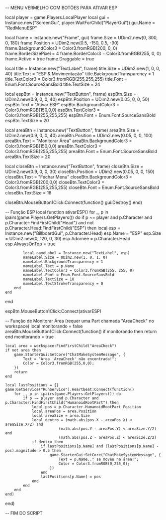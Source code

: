 -- MENU VERMELHO COM BOTÕES PARA ATIVAR ESP

local player = game.Players.LocalPlayer
local gui = Instance.new("ScreenGui", player:WaitForChild("PlayerGui"))
gui.Name = "RedMenuESP"

local frame = Instance.new("Frame", gui)
frame.Size = UDim2.new(0, 300, 0, 180)
frame.Position = UDim2.new(0.5, -150, 0.5, -90)
frame.BackgroundColor3 = Color3.fromRGB(200, 0, 0)
frame.BorderSizePixel = 4
frame.BorderColor3 = Color3.fromRGB(255, 0, 0)
frame.Active = true
frame.Draggable = true

local title = Instance.new("TextLabel", frame)
title.Size = UDim2.new(1, 0, 0, 40)
title.Text = "ESP & Movimentação"
title.BackgroundTransparency = 1
title.TextColor3 = Color3.fromRGB(255,255,255)
title.Font = Enum.Font.SourceSansBold
title.TextSize = 24

local espBtn = Instance.new("TextButton", frame)
espBtn.Size = UDim2.new(0.9, 0, 0, 40)
espBtn.Position = UDim2.new(0.05, 0, 0, 50)
espBtn.Text = "Ativar ESP"
espBtn.BackgroundColor3 = Color3.fromRGB(150,0,0)
espBtn.TextColor3 = Color3.fromRGB(255,255,255)
espBtn.Font = Enum.Font.SourceSansBold
espBtn.TextSize = 20

local areaBtn = Instance.new("TextButton", frame)
areaBtn.Size = UDim2.new(0.9, 0, 0, 40)
areaBtn.Position = UDim2.new(0.05, 0, 0, 100)
areaBtn.Text = "Monitorar Área"
areaBtn.BackgroundColor3 = Color3.fromRGB(150,0,0)
areaBtn.TextColor3 = Color3.fromRGB(255,255,255)
areaBtn.Font = Enum.Font.SourceSansBold
areaBtn.TextSize = 20

local closeBtn = Instance.new("TextButton", frame)
closeBtn.Size = UDim2.new(0.9, 0, 0, 30)
closeBtn.Position = UDim2.new(0.05, 0, 0, 150)
closeBtn.Text = "Fechar Menu"
closeBtn.BackgroundColor3 = Color3.fromRGB(200,0,0)
closeBtn.TextColor3 = Color3.fromRGB(255,255,255)
closeBtn.Font = Enum.Font.SourceSansBold
closeBtn.TextSize = 18

closeBtn.MouseButton1Click:Connect(function()
    gui:Destroy()
end)

-- Função ESP
local function ativarESP()
    for _, p in ipairs(game.Players:GetPlayers()) do
        if p ~= player and p.Character and p.Character:FindFirstChild("Head") and not p.Character.Head:FindFirstChild("ESP") then
            local esp = Instance.new("BillboardGui", p.Character.Head)
            esp.Name = "ESP"
            esp.Size = UDim2.new(0, 120, 0, 30)
            esp.Adornee = p.Character.Head
            esp.AlwaysOnTop = true

            local nameLabel = Instance.new("TextLabel", esp)
            nameLabel.Size = UDim2.new(1, 0, 1, 0)
            nameLabel.BackgroundTransparency = 1
            nameLabel.Text = p.Name
            nameLabel.TextColor3 = Color3.fromRGB(255, 255, 0)
            nameLabel.Font = Enum.Font.SourceSansBold
            nameLabel.TextSize = 18
            nameLabel.TextStrokeTransparency = 0
        end
    end
end

espBtn.MouseButton1Click:Connect(ativarESP)

-- Função de Monitorar Área (requer uma Part chamada "AreaCheck" no workspace)
local monitorando = false
areaBtn.MouseButton1Click:Connect(function()
    if monitorando then return end
    monitorando = true

    local area = workspace:FindFirstChild("AreaCheck")
    if not area then
        game.StarterGui:SetCore("ChatMakeSystemMessage", {
            Text = "Área 'AreaCheck' não encontrada!";
            Color = Color3.fromRGB(255,0,0);
        })
        return
    end

    local lastPositions = {}
    game:GetService("RunService").Heartbeat:Connect(function()
        for _, p in ipairs(game.Players:GetPlayers()) do
            if p ~= player and p.Character and p.Character:FindFirstChild("HumanoidRootPart") then
                local pos = p.Character.HumanoidRootPart.Position
                local areaPos = area.Position
                local areaSize = area.Size
                local dentro = (math.abs(pos.X - areaPos.X) < areaSize.X/2) and
                            (math.abs(pos.Y - areaPos.Y) < areaSize.Y/2) and
                            (math.abs(pos.Z - areaPos.Z) < areaSize.Z/2)
                if dentro then
                    if lastPositions[p.Name] and (lastPositions[p.Name] - pos).magnitude > 0.5 then
                        game.StarterGui:SetCore("ChatMakeSystemMessage", {
                            Text = p.Name.." se moveu na área!";
                            Color = Color3.fromRGB(0,255,0);
                        })
                    end
                    lastPositions[p.Name] = pos
                end
            end
        end
    end)
end)

-- FIM DO SCRIPT
